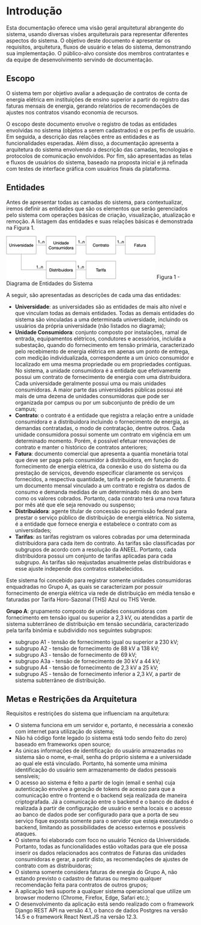 # Introdução 

Esta documentação oferece uma visão geral arquitetural abrangente do sistema, usando diversas visões arquiteturais para representar diferentes aspectos do sistema. O objetivo deste documento é apresentar os requisitos, arquitetura, fluxos de usuário e telas do sistema, demonstrando sua implementação. O público-alvo consiste dos membros contratantes e da equipe de desenvolvimento servindo de documentação.

## Escopo

O sistema tem por objetivo avaliar a adequação de contratos de conta de energia elétrica em instituições de ensino superior a partir do registro das faturas mensais de energia, gerando relatórios de recomendações de ajustes nos contratos visando economia de recursos.

O escopo deste documento envolve o registro de todas as entidades envolvidas no sistema (objetos a serem cadastrados) e os perfis de usuário. Em seguida, a descrição das relações entre as entidades e as funcionalidades esperadas. Além disso, a documentação apresenta a arquitetura do sistema envolvendo a descrição das camadas, tecnologias e protocolos de comunicação envolvidos. Por fim, são apresentadas as telas e fluxos de usuários do sistema, baseado na proposta inicial e já refinada com testes de interface gráfica com usuários finais da plataforma.

##	Entidades 

Antes de apresentar todas as camadas do sistema, para contextualizar, iremos definir as entidades que são os elementos que serão gerenciados pelo sistema com operações básicas de criação, visualização, atualização e remoção. A listagem das entidades e suas relações básicas é demonstrada na Figura 1.

![Entidades](../assets/images/entidades_mec_energia.png)
Figura 1 - Diagrama de Entidades do Sistema

A seguir, são apresentadas as descrições de cada uma das entidades: 
- **Universidade**: as universidades são as entidades de mais alto nível e que vinculam todas as demais entidades. Todas as demais entidades do sistema são vinculadas a uma determinada universidade, incluindo os usuários da própria universidade (não listados no diagrama);
- **Unidade Consumidora**: conjunto composto por instalações, ramal de entrada, equipamentos elétricos, condutores e acessórios, incluída a subestação, quando do fornecimento em tensão primária, caracterizado pelo recebimento de energia elétrica em apenas um ponto de entrega, com medição individualizada, correspondente a um único consumidor e localizado em uma mesma propriedade ou em propriedades contíguas. No sistema, a unidade consumidora é a entidade que efetivamente possui um contrato de fornecimento de energia com uma distribuidora. Cada universidade geralmente possui uma ou mais unidades consumidoras. A maior parte das universidades públicas possui até mais de uma dezena de unidades consumidoras que pode ser organizada por campus ou por um subconjunto de prédio de um campus;
- **Contrato**: o contrato é a entidade que registra a relação entre a unidade consumidora e a distribuidora incluindo o fornecimento de energia, as demandas contratadas, o modo de contratação, dentre outros. Cada unidade consumidora possui somente um contrato em vigência em um determinado momento. Porém, é possível efetuar renovações de contrato e manter o histórico de contratos anteriores;
- **Fatura**: documento comercial que apresenta a quantia monetária total que deve ser paga pelo consumidor à distribuidora, em função do fornecimento de energia elétrica, da conexão e uso do sistema ou da prestação de serviços, devendo especificar claramente os serviços fornecidos, a respectiva quantidade, tarifa e período de faturamento. É um documento mensal vinculado a um contrato e registra os dados de consumo e demanda medidas de um determinado mês do ano bem como os valores cobrados. Portanto, cada contrato terá uma nova fatura por mês até que ele seja renovado ou suspenso;
- **Distribuidora**: agente titular de concessão ou permissão federal para prestar o serviço público de distribuição de energia elétrica. No sistema, é a entidade que fornece energia e estabelece o contrato com as universidades;
- **Tarifas**: as tarifas registram os valores cobradas por uma determinada distribuidora para cada item do contrato. As tarifas são classificadas por subgrupos de acordo com a resolução da ANEEL. Portanto, cada distribuidora possui um conjunto de tarifas aplicadas para cada subgrupo. As tarifas são reajustadas anualmente pelas distribuidoras e esse ajuste independe dos contratos estabelecidos.

Este sistema foi concebido para registrar somente unidades consumidoras enquadradas no Grupo A, as quais se caracterizam por possuir fornecimento de energia elétrica via rede de distribuição em média tensão e faturadas por Tarifa Horo-Sazonal (THS) Azul ou THS Verde.

**Grupo A**: grupamento composto de unidades consumidoras com fornecimento em tensão igual ou superior a 2,3 kV, ou atendidas a partir de sistema subterrâneo de distribuição em tensão secundária, caracterizado pela tarifa binômia e subdividido nos seguintes subgrupos: 
- subgrupo A1 - tensão de fornecimento igual ou superior a 230 kV;
- subgrupo A2 - tensão de fornecimento de 88 kV a 138 kV;
- subgrupo A3 - tensão de fornecimento de 69 kV;
- subgrupo A3a - tensão de fornecimento de 30 kV a 44 kV;
- subgrupo A4 - tensão de fornecimento de 2,3 kV a 25 kV; 
- subgrupo AS - tensão de fornecimento inferior a 2,3 kV, a partir de sistema subterrâneo de distribuição.

## Metas e Restrições da Arquitetura 

Requisitos e restrições do sistema que influenciam na arquitetura:
- O sistema funciona em um servidor e, portanto, é necessária a conexão com internet para utilização do sistema;
- Não há código fonte legado (o sistema está todo sendo feito do zero) baseado em frameworks open source;
- As únicas informações de identificação do usuário armazenadas no sistema são o nome, e-mail, senha do próprio sistema e a universidade ao qual ele está vinculado. Portanto, há somente uma mínima identificação do usuário sem armazenamento de dados pessoais sensíveis;
- O acesso ao sistema é feito a partir de login (email e senha) cuja autenticação envolve a geração de tokens de acesso para que a comunicação entre o frontend e o backend seja realizada de maneira criptografada. Já a comunicação entre o backend e o banco de dados é realizada à partir de configuração de usuário e senha locais e o acesso ao banco de dados pode ser configurado para que a porta de seu serviço fique exposta somente para o servidor que esteja executando o backend, limitando as possibilidades de acesso externos e possíveis ataques.
- O sistema foi elaborado com foco no usuário Técnico da Universidade. Portanto, todas as funcionalidades estão voltadas para que ele possa inserir os dados relacionados aos contratos de Faturas das unidades consumidoras e gerar, a partir disto, as recomendações de ajustes de contrato com as distribuidoras;
- O sistema somente considera faturas de energia do Grupo A, não estando previsto o cadastro de faturas ou mesmo qualquer recomendação feita para contratos de outros grupos;
- A aplicação terá suporte a qualquer sistema operacional que utilize um browser moderno (Chrome, Firefox, Edge, Safari etc.);
- O desenvolvimento da aplicação está sendo realizado com o framework Django REST API na versão 4.1, o banco de dados Postgres na versão 14.5 e o framework React Next.JS na versão 12.3.